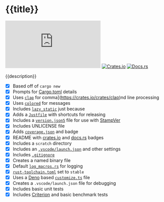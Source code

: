 # {{title}}

[![coverage](https://shields.io/endpoint?url=https://raw.githubusercontent.com/{{alias}}/{{projectName}}/main/coverage.json)](https://github.com/{{alias}}/{{projectName}}/blob/main/coverage.json)
[![Crates.io](https://img.shields.io/crates/v/{{projectName}}.svg)](https://crates.io/crates/{{projectName}})
[![Docs.rs](https://docs.rs/{{projectName}}/badge.svg)](https://docs.rs/{{projectName}})

{{description}}

- [x] Based off of `cargo new`
- [x] Prompts for [Cargo.toml](./Cargo.toml) details
- [x] Uses [`clap`]([) for comma](https://crates.io/crates/clap)nd line processing
- [x] Uses [`colored`](https://crates.io/crates/colored) for messages
- [x] Includes [`lazy_static`](https://crates.io/crates/lazy_static) just because
- [x] Adds a [`Justfile`](https://crates.io/crates/just) with shortcuts for releasing
- [x] Includes a [`version.json5`](./version.json5) file for use with [StampVer](https://crates.io/crates/stampver)
- [x] Includes UNLICENSE file
- [x] Adds [`coverage.json`](./coverage.json) and badge
- [x] README with [crates.io](https://crates.io/) and [docs.rs](https://docs.rs/) badges
- [x] Includes a `scratch` directory
- [x] Includes an [`.vscode/launch.json`](.vscode/launch.json) and other settings
- [x] Includes [`.gitignore`](./.gitignore)
- [x] Creates a named binary file
- [x] Default [`log_macros.rs`](./src/log_macros.rs) for logging
- [x] [`rust-toolchain.toml`](./rust-toolchain.toml) set to `stable`
- [x] Uses a [Deno](https://deno.land/) based [`customize.ts`](./customize.ts) file
- [x] Creates a `.vscode/launch.json` file for debugging
- [x] Includes basic unit tests
- [x] Includes [Criterion](https://crates.io/crates/criterion) and basic benchmark tests
